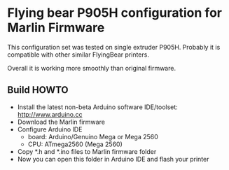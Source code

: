 # Flying bear P905H configuration for Marlin Firmware

This configuration set was tested on single extruder P905H.
Probably it is compatible with other similar FlyingBear printers.

Overall it is working more smoothly than original firmware.

## Build HOWTO
  - Install the latest non-beta Arduino software IDE/toolset: http://www.arduino.cc
  - Download the Marlin firmware
  - Configure Arduino IDE 
    - board: Arduino/Genuino Mega or Mega 2560
    - CPU: ATmega2560 (Mega 2560)
  - Copy *.h and *.ino files to Marlin firmware folder
  - Now you can open this folder in Arduino IDE and flash your printer

